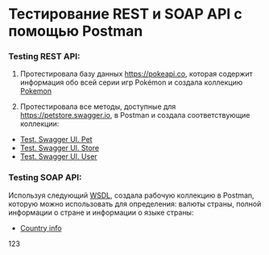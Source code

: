 # Тестирование REST и SOAP API с помощью Postman

### Testing REST API:
1. Протестировала базу данных https://pokeapi.co, которая содержит информация обо всей серии игр Pokémon и создала коллекцию <a href=https://web.postman.co/workspace/Testing-REST-API~f8c5a4af-242b-49ec-8464-d006b195044e/collection/35114051-508b41fb-d797-48d7-86b2-7400482e1b72>Pokemon</a>


2. Протестировала все методы, доступные для https://petstore.swagger.io, в Postman и создала соответствующие коллекции:
* <a href=https://web.postman.co/workspace/Testing-REST-API~f8c5a4af-242b-49ec-8464-d006b195044e/collection/35114051-2bd9fb23-fb66-45e6-b4c1-5b1b4e3858a4> Test. Swagger UI. Pet </a>
* <a href=https://web.postman.co/workspace/Testing-REST-API~f8c5a4af-242b-49ec-8464-d006b195044e/collection/35114051-dc9338b7-dfc6-4a55-aaab-24790a6cd081>Test. Swagger UI. Store</a>
* <a href=https://web.postman.co/workspace/Testing-REST-API~f8c5a4af-242b-49ec-8464-d006b195044e/collection/35114051-0a9ec6fe-f70b-4440-8c24-0dc72ebb1951>Test. Swagger UI. User</a>


### Testing SOAP API:
Используя следующий <a href=http://webservices.oorsprong.org/websamples.countryinfo/CountryInfoService.wso?WSDL>WSDL</a>, создала рабочую коллекцию в Postman, которую можно использовать для определения: валюты страны, полной информации о стране и информации о языке страны:

* <a href=https://www.postman.com/katerina22/testing-soap-api/collection/wbjx60t/country-info>Country info</a>

123